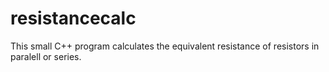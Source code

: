 # resistancecalc
This small C++ program calculates the equivalent resistance of resistors in paralell or series.
